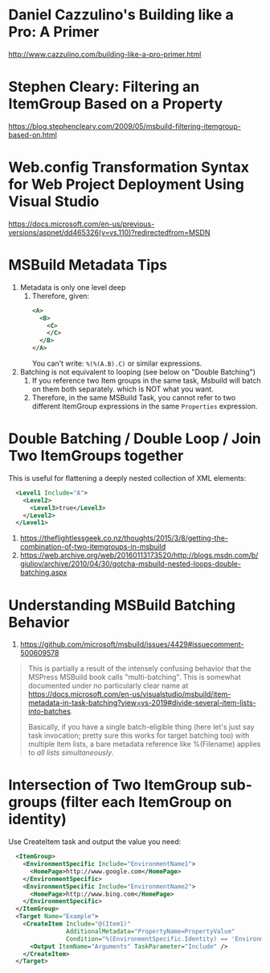 # Daniel Cazzulino's Building like a Pro: A Primer

http://www.cazzulino.com/building-like-a-pro-primer.html

# Stephen Cleary: Filtering an ItemGroup Based on a Property

https://blog.stephencleary.com/2009/05/msbuild-filtering-itemgroup-based-on.html

# Web.config Transformation Syntax for Web Project Deployment Using Visual Studio
https://docs.microsoft.com/en-us/previous-versions/aspnet/dd465326(v=vs.110)?redirectedfrom=MSDN

# MSBuild Metadata Tips

1. Metadata is only one level deep
    1. Therefore, given:
        ```xml
        <A>
          <B>
            <C>
            </C>
          </B>
        </A>
        ```
        You can't write: `%(%(A.B).C)` or similar expressions.
2. Batching is not equivalent to looping (see below on "Double Batching")
   1. If you reference two Item groups in the same task, Msbuild will batch on them both separately. which is NOT what you want.
   2. Therefore, in the same MSBuild Task, you cannot refer to two different ItemGroup expressions in the same `Properties` expression.

# Double Batching / Double Loop / Join Two ItemGroups together
This is useful for flattening a deeply nested collection of XML elements:
```xml
  <Level1 Include="A">
    <Level2>
      <Level3>true</Level3>
    </Level2>
  </Level1>
```

1. https://theflightlessgeek.co.nz/thoughts/2015/3/8/getting-the-combination-of-two-itemgroups-in-msbuild
2. https://web.archive.org/web/20160113173520/http://blogs.msdn.com/b/giuliov/archive/2010/04/30/gotcha-msbuild-nested-loops-double-batching.aspx

# Understanding MSBuild Batching Behavior

1. https://github.com/microsoft/msbuild/issues/4429#issuecomment-500609578

> This is partially a result of the intensely confusing behavior that the MSPress MSBuild book calls "multi-batching". This is somewhat documented under no particularly clear name at https://docs.microsoft.com/en-us/visualstudio/msbuild/item-metadata-in-task-batching?view=vs-2019#divide-several-item-lists-into-batches.
> 
> Basically, if you have a single batch-eligible thing (here let's just say task invocation; pretty sure this works for target batching too) with multiple item lists, a bare metadata reference like %(Filename) applies to _all lists simultaneously_.

# Intersection of Two ItemGroup sub-groups (filter each ItemGroup on identity)
Use CreateItem task and output the value you need:

```xml
  <ItemGroup>
    <EnvironmentSpecific Include="EnvironmentName1">
      <HomePage>http://www.google.com</HomePage>
    </EnvironmentSpecific>
    <EnvironmentSpecific Include="EnvironmentName2">
      <HomePage>http://www.bing.com</HomePage>
    </EnvironmentSpecific>
  </ItemGroup>
  <Target Name="Example">
    <CreateItem Include="@(Item1)" 
                AdditionalMetadata="PropertyName=PropertyValue" 
                Condition="%(EnvironmentSpecific.Identity) == 'EnvironmentName1'">
      <Output ItemName="Arguments" TaskParameter="Include" />
    </CreateItem>
  </Target>
```
